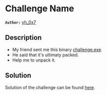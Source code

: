 # Challenge Name

**`Author:`** [yh_0x7](https://github.com/yh-0x7)

## Description
  - My friend sent me this binary [challenge.exe](challenge/challenge.exe).  
  - He said that it's ultimaty packed.  
  - Help me to unpack it.
## Solution

Solution of the challenge can be found [here](solution/).
